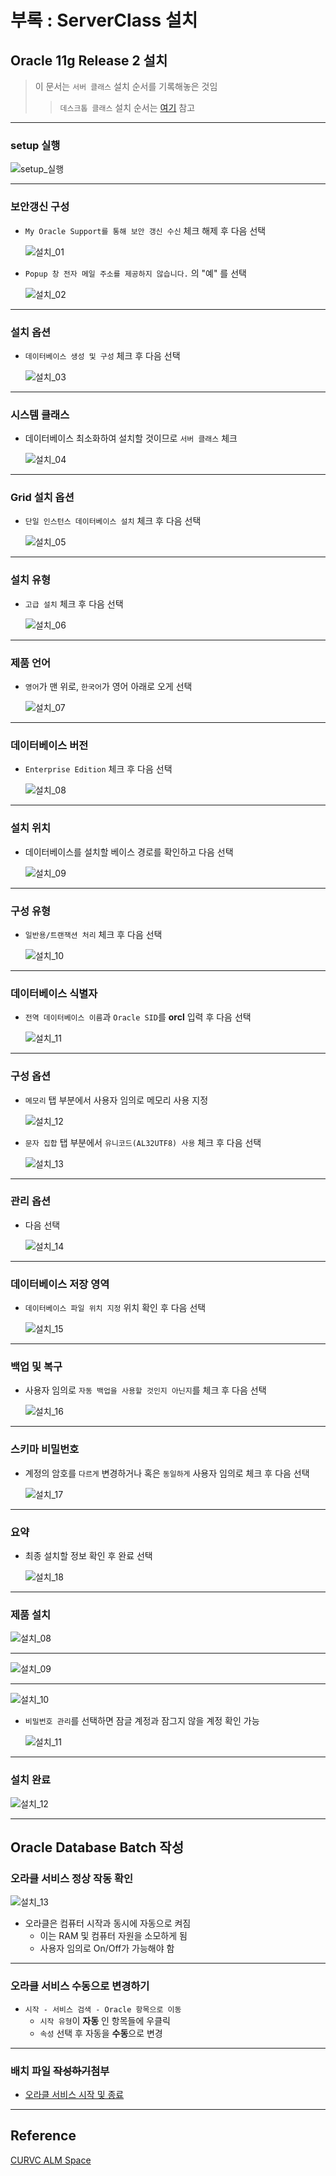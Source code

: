 # 부록 : ServerClass 설치

## Oracle 11g Release 2 설치
> 이 문서는 `서버 클래스` 설치 순서를 기록해놓은 것임
>> `데스크톱 클래스` 설치 순서는 [여기](/chapter/00_데이터베이스_설치/images/README.md) 참고

<hr>

### setup 실행

![setup_실행](/chapter/00_데이터베이스_설치/images/images/00-4.jpg)

<hr>

### 보안갱신 구성
- `My Oracle Support를 통해 보안 갱신 수신` 체크 해제 후 다음 선택

    ![설치_01](/chapter/00_데이터베이스_설치/images/images/01.jpg)

- `Popup 창 전자 메일 주소를 제공하지 않습니다.` 의 "예" 를 선택

    ![설치_02](/chapter/00_데이터베이스_설치/images/images/02.jpg)

<hr>

### 설치 옵션
- `데이터베이스 생성 및 구성` 체크 후 다음 선택

    ![설치_03](/chapter/00_데이터베이스_설치/images/images/03.jpg)

<hr>

### 시스템 클래스
- 데이터베이스 최소화하여 설치할 것이므로 `서버 클래스` 체크

    ![설치_04](/chapter/00_데이터베이스_설치/images/images/50.jpg)

<hr>

### Grid 설치 옵션
- `단일 인스턴스 데이터베이스 설치` 체크 후 다음 선택

    ![설치_05](/chapter/00_데이터베이스_설치/images/images/51.jpg)

<hr>

### 설치 유형
- `고급 설치` 체크 후 다음 선택

    ![설치_06](/chapter/00_데이터베이스_설치/images/images/52.jpg)

<hr>

### 제품 언어
- `영어`가 맨 위로, `한국어`가 영어 아래로 오게 선택

    ![설치_07](/chapter/00_데이터베이스_설치/images/images/53.jpg)

<hr>

### 데이터베이스 버전
- `Enterprise Edition` 체크 후 다음 선택

    ![설치_08](/chapter/00_데이터베이스_설치/images/images/54.jpg)

<hr>

### 설치 위치
- 데이터베이스를 설치할 베이스 경로를 확인하고 다음 선택

    ![설치_09](/chapter/00_데이터베이스_설치/images/images/55.jpg)

<hr>

### 구성 유형
- `일반용/트랜잭션 처리` 체크 후 다음 선택

    ![설치_10](/chapter/00_데이터베이스_설치/images/images/56.jpg)

<hr>

### 데이터베이스 식별자
- `전역 데이터베이스 이름`과 `Oracle SID`를 **orcl** 입력 후 다음 선택

    ![설치_11](/chapter/00_데이터베이스_설치/images/images/57.jpg)

<hr>

### 구성 옵션
- `메모리` 탭 부분에서 사용자 임의로 메모리 사용 지정

    ![설치_12](/chapter/00_데이터베이스_설치/images/images/58.jpg)

- `문자 집합` 탭 부분에서 `유니코드(AL32UTF8) 사용` 체크 후 다음 선택

    ![설치_13](/chapter/00_데이터베이스_설치/images/images/59.jpg)

<hr>

### 관리 옵션
- 다음 선택

    ![설치_14](/chapter/00_데이터베이스_설치/images/images/60.jpg)

<hr>

### 데이터베이스 저장 영역
- `데이터베이스 파일 위치 지정` 위치 확인 후 다음 선택

    ![설치_15](/chapter/00_데이터베이스_설치/images/images/61.jpg)

<hr>

### 백업 및 복구
- 사용자 임의로 `자동 백업을 사용할 것인지 아닌지`를 체크 후 다음 선택

    ![설치_16](/chapter/00_데이터베이스_설치/images/images/62.jpg)

<hr>

### 스키마 비밀번호
- 계정의 암호를 `다르게` 변경하거나 혹은 `동일하게` 사용자 임의로 체크 후 다음 선택

    ![설치_17](/chapter/00_데이터베이스_설치/images/images/63.jpg)

<hr>

### 요약
- 최종 설치할 정보 확인 후 완료 선택

    ![설치_18](/chapter/00_데이터베이스_설치/images/images/64.jpg)

<hr>

### 제품 설치

![설치_08](/chapter/00_데이터베이스_설치/images/images/08.jpg)

<hr>

![설치_09](/chapter/00_데이터베이스_설치/images/images/09.jpg)

<hr>

![설치_10](/chapter/00_데이터베이스_설치/images/images/10.jpg)

  - `비밀번호 관리`를 선택하면 잠글 계정과 잠그지 않을 계정 확인 가능

    ![설치_11](/chapter/00_데이터베이스_설치/images/images/11.jpg)

<hr>

### 설치 완료

![설치_12](/chapter/00_데이터베이스_설치/images/images/12.jpg)

<hr>

## Oracle Database Batch 작성
### 오라클 서비스 정상 작동 확인

![설치_13](/chapter/00_데이터베이스_설치/images/images/13.jpg)

- 오라클은 컴퓨터 시작과 동시에 자동으로 켜짐
  - 이는 RAM 및 컴퓨터 자원을 소모하게 됨
  - 사용자 임의로 On/Off가 가능해야 함

<hr>

### 오라클 서비스 수동으로 변경하기
- `시작 - 서비스 검색 - Oracle 항목으로 이동`
  - `시작 유형`이 **자동** 인 항목들에 우클릭
  - `속성` 선택 후 자동을 **수동**으로 변경

<hr>

### 배치 파일 ~~작성하기~~첨부
- [오라클 서비스 시작 및 종료](00_설정파일/setting/ORACLE_INSTALL/batch/)

<hr>

## Reference
[CURVC ALM Space](https://confluence.curvc.com/pages/viewpage.action?pageId=4358773)